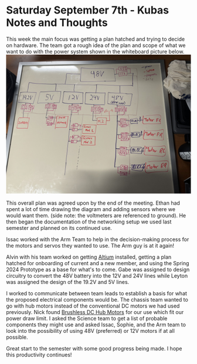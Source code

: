 # Saturday September 7th - Kubas Notes and Thoughts

This week the main focus was getting a plan hatched and trying to decide on hardware. The team got a rough idea of the plan and scope of what we want to do with the power system shown in the whiteboard picture below.![image1](./whiteboard.jpg)

This overall plan was agreed upon by the end of the meeting. Ethan had spent a lot of time drawing the diagram and adding sensors where we would want them. (side note: the voltmeters are referenced to ground). He then began the documentation of the networking setup we used last semester and planned on its continued use. 

Issac worked with the Arm Team to help in the decision-making process for the motors and servos they wanted to use. The Arm guy is at it again!

Alvin with his team worked on getting [Altium](https://www.altium.com/) installed, getting a plan hatched for onboarding of current and a new member, and using the Spring 2024 Prototype as a base for what's to come. Gabe was assigned to design circuitry to convert the 48V battery into the 12V and 24V lines while Leyton was assigned the design of the 19.2V and 5V lines.

I worked to communicate between team leads to establish a basis for what the proposed electrical components would be. The chassis team wanted to go with hub motors instead of the conventional DC motors we had used previously. Nick found [Brushless DC Hub Motors](https://odriverobotics.com/shop/botwheels) for our use which fit our power draw limit. I asked the Science team to get a list of probable components they might use and asked Issac, Sophie, and the Arm team to look into the possibility of using 48V (preferred) or 12V motors if at all possible. 

Great start to the semester with some good progress being made. I hope this productivity continues!
